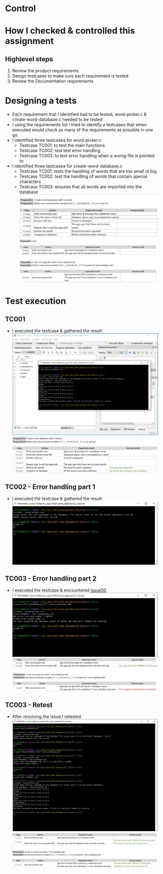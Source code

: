 # Control

# How I checked & controlled this assignment
## Highlevel steps
1. Review the product requirements
2. Design testcases to make sure each requirement is tested
3. Review the Documentation requirements

# Designing a tests
* Each requirement that I identified had to be tested, word-picker.c & create-word-database.c needed to be tested
* I using the requirements list I tried to identify a testcases that when executed would check as many of the requirements as possible in one go
* I identified three testcasea for word-picker.c
  * Testcase TC001: to test the main functions
  * Testcase TC002: test test error handling  
  * Testcase TC003: to test error handling when a worng file is pointed to
* I identified three testcasea for create-word-database.c
  * Testcase TC001: tests the handling of words that are too small ot big
  * Testcase TC002: test the handling of words that contain special characters  
  * Testcase TC003: ensures that all words are imported into the database  
![testcase][control01]  
![testcase][control02]  

# Test execution
## TC001
* I executed the testcase & gathered the result  
![execute][execute01]  
![execute][execute02]  

## TC002 - Error handling part 1
* I executed the testcase & gathered the result  
![execute][execute03]  

## TC003 - Error handling part 2
* I executed the testcase & encountered [issue50]   
![execute][execute05]  
![execute][execute06]  
 

## TC003 - Retest
* After resolving the issue I retested
![execute][execute07]  
![execute][execute08] 


[control01]: ../02_resources/images/control-testcase-tc001.JPG
[control02]: ../02_resources/images/control-testcase-tc002-tc003.JPG
  
[execute01]: ../02_resources/images/control-execute-tc001-01.JPG
[execute02]: ../02_resources/images/control-execute-tc001-02.JPG
[execute03]: ../02_resources/images/control-execute-tc002-01.JPG
[execute04]: ../02_resources/images/control-execute-tc002-02.JPG
[execute05]: ../02_resources/images/control-execute-tc003-01.JPG
[execute06]: ../02_resources/images/control-execute-tc003-02.JPG
[execute07]: ../02_resources/images/control-execute-tc003-03.JPG
[execute08]: ../02_resources/images/control-execute-tc003-04.JPG

[execute01]: ../02_resources/images/control-issue5-tc001-01.JPG
  
[issue50]: https://github.com/tbz-neil-devlin/m431_demo_database/issues/50

  